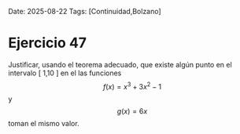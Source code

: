 Date: 2025-08-22
Tags: [Continuidad,Bolzano]

# Ejercicio 47

 
  Justificar, usando el teorema adecuado, que existe algún punto en el intervalo  [ 1,10 ]  en el las funciones  $$ f(x)=x^3 + 3x^2 -1$$   y  $$ g(x)=6x$$   toman el mismo valor.



